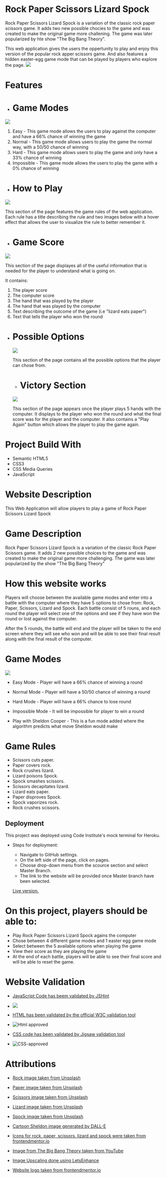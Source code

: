 # Rock Paper Scissors Lizard Spock
Rock Paper Scissors Lizard Spock is a variation of the classic rock paper scissors game. It adds two new possible chocies to the game and was created to make the original game more challening. The game was later popularized by hte show "The Big Bang Theory". 

This web application gives the users the oppertunity to play and enjoy this version of the popular rock apper scissors game. And also features a hidden easter-egg game mode that can be played by players who explore the page. 
![](/assets/images/png/game-screens.png)

# Features

- # Game Modes

![](/assets/images/png/game-modes.png)

1. Easy - This game mode allows the users to play against the computer and have a 66% chance of winning the game
2. Normal - This game mode allows users to play the game the normal way, with a 50/50 chance of winning
3. Hard - This game mode allows users to play the game and only have a 33% chance of winning
4. Impossible - This game mode allows the users to play the game with a 0% chance of winning

- # How to Play 

![](/assets/images/png/how-to-play.png)

This section of the page features the game rules of the web application. Each rule has a title 
describing the rule and two images below with a hover effect that allows the user to visualize the rule 
to better remember it.

- # Game Score

![](/assets/images/png/score.png)

This section of the page displayes all of the useful information that is needed for the player to understand what is going on.

It contains:

1. The player score
2. The computer score
3. The hand that was played by the player
4. The hand that was played by the computer
5. Text describing the outcome of the game (i.e "lizard eats paper")
6. Text that tells the player who won the round


- # Possible Options

  ![](/assets/images/png/options.png)

  This section of the page contains all the possible options that the player can chose from.

  - # Victory Section
 
  ![](/assets/images/png/victory.png)
 
  This section of the page appears once the player plays 5 hands with the computer. It displays to the player who
  won the round and what the final score was for the player and the computer. It also contains a "Play Again" button which allows the
  player to play the game again.

# Project Build With

- Semantic HTML5
- CSS3
- CSS Media Queries
- JavaScript

# Website Description

This Web Application will allow players to play a game of Rock Paper Scissors Lizard Spock

# Game Description

Rock Paper Scissors Lizard Spock is a variation of the classic Rock Paper Scissors game. It adds 
2 new possible choices to the game and was created to make the original game more challenging. The game was 
later popularized by the show "The Big Bang Theory"

# How this website works

Players will choose between the available game modes and enter into a battle with the computer where they have 
5 options to chose from: Rock, Paper, Scissors, Lizard and Spock. Each battle consist of 5 rouns, and each round
the player will select one of the options and see if they have won the round or lost against the computer.

After the 5 rounds, the battle will end and the player will be taken to the end screen where they will see who won and 
will be able to see their final result along with the final result of the computer.

# Game Modes

![](/assets/images/png/game-modes.png)

- Easy Mode - Player will have a 66% chance of winning a round

- Normal Mode - Player will have a 50/50 chance of winning a round

- Hard Mode - Player will have a 66% chance to lose round

- Impossible Mode - It will be impossible for player to win a round

- Play with Sheldon Cooper - This is a fun mode added where the algorithm predicts what move Sheldon would make

# Game Rules

- Scissors cuts paper.
- Paper covers rock.
- Rock crushes lizard.
- Lizard poisons Spock.
- Spock smashes scissors.
- Scissors decapitates lizard.
- Lizard eats paper.
- Paper disproves Spock.
- Spock vaporizes rock.
- Rock crushes scissors.

## Deployment

This project was deployed using Code Institute's mock terminal for Heroku.

- Steps for deployment:
    - Navigate to GitHub settings.
    - On the left side of the page, click on pages.
    - Choose drop-down menu from the scource section and select Master Branch.
    - The link to the website will be provided once Master branch have been selected. 

    [Live version.](https://axellewing.github.io/RPSLS/)


# On this project, players should be able to:

- Play Rock Paper Scissors Lizard Spock agains the computer
- Chose between 4 different game modes and 1 easter egg game mode
- Select between the 5 available options when playing the game
- View their score as they are playing the game
- At the end of each battle, players will be able to see their final score and will be able 
to reset the game.

# Website Validation

- [JavaScript Code has beem validated by JSHint](https://jshint.com/)

- ![](/assets/validation/jshint-validation.png)
  
- [HTML has been validated by the official W3C validation tool](https://validator.w3.org/)

- ![Html approved](https://github.com/Axellewing/RPSLS/assets/127880600/9a7173c3-e776-42d8-be4d-7866bbf20baa)

- [CSS code has been validated by Jigsaw validation tool](https://jigsaw.w3.org/css-validator/)

- ![CSS-approved](https://github.com/Axellewing/RPSLS/assets/127880600/139ea117-2a13-447a-a9bd-9d4fca3e69f5)


# Attributions

- [Rock image taken from Unsplash](https://images.unsplash.com/photo-1525857597365-5f6dbff2e36e?ixlib=rb-4.0.3&ixid=M3wxMjA3fDB8MHxzZWFyY2h8MXx8cm9ja3xlbnwwfDB8MHx8fDI%3D&auto=format&fit=crop&w=600&q=60)

- [Paper image taken from Unsplash](https://images.unsplash.com/photo-1588941288445-b1a5f3977b9f?ixlib=rb-4.0.3&ixid=M3wxMjA3fDB8MHxzZWFyY2h8MzB8fHBhcGVyfGVufDB8MHwwfHx8Mg%3D%3D&auto=format&fit=crop&w=600&q=60)

- [Scissors image taken from Unsplash](https://images.unsplash.com/photo-1620256183134-aeffb50f557e?ixlib=rb-4.0.3&ixid=M3wxMjA3fDB8MHxwaG90by1wYWdlfHx8fGVufDB8fHx8fA%3D%3D&auto=format&fit=crop&w=1170&q=80)

- [Lizard image taken from Unsplash](https://images.unsplash.com/photo-1607863002591-e1718c499b07?ixlib=rb-4.0.3&ixid=M3wxMjA3fDB8MHxzZWFyY2h8NXx8bGl6YXJkfGVufDB8MHwwfHx8Mg%3D%3D&auto=format&fit=crop&w=600&q=60)

- [Spock image taken from Unsplash](https://images.unsplash.com/photo-1550479023-2a811e19dfd3?ixlib=rb-4.0.3&ixid=M3wxMjA3fDB8MHxzZWFyY2h8M3x8c3RhciUyMHRyZWt8ZW58MHwwfDB8fHwy&auto=format&fit=crop&w=600&q=60)

- [Cartoon Sheldon image generated by DALL-E](https://labs.openai.com/)

- [Icons for rock, paper, scissors. lizard and spock were taken from frontendmentor.io](https://www.frontendmentor.io/challenges/rock-paper-scissors-game-pTgwgvgH)

- [Image from The Big Bang Theory taken from YouTube](https://www.youtube.com/watch?v=IFurn06BDuc)

- [Image Upscaling done using LetsEnhance](https://letsenhance.io/)

- [Website logo taken from frontendmentor.io](https://www.frontendmentor.io/challenges/rock-paper-scissors-game-pTgwgvgH)
